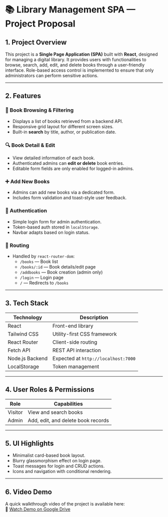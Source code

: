 # 📚 Library Management SPA — Project Proposal

## 1. Project Overview  
This project is a **Single Page Application (SPA)** built with **React**, designed for managing a digital library. It provides users with functionalities to browse, search, add, edit, and delete books through a user-friendly interface. Role-based access control is implemented to ensure that only administrators can perform sensitive actions.

---

## 2. Features

### 🧾 Book Browsing & Filtering
- Displays a list of books retrieved from a backend API.
- Responsive grid layout for different screen sizes.
- Built-in **search** by title, author, or publication date.

### 🔍 Book Detail & Edit
- View detailed information of each book.
- Authenticated admins can **edit or delete** book entries.
- Editable form fields are only enabled for logged-in admins.

### ➕ Add New Books
- Admins can add new books via a dedicated form.
- Includes form validation and toast-style user feedback.

### 🔐 Authentication
- Simple login form for admin authentication.
- Token-based auth stored in `localStorage`.
- Navbar adapts based on login status.

### 🔁 Routing
- Handled by `react-router-dom`:
  - `/books` — Book list
  - `/books/:id` — Book details/edit page
  - `/addbooks` — Book creation (admin only)
  - `/login` — Login page
  - `/` — Redirects to `/books`

---

## 3. Tech Stack

| Technology     | Description                        |
|----------------|------------------------------------|
| React          | Front-end library                  |
| Tailwind CSS   | Utility-first CSS framework        |
| React Router   | Client-side routing                |
| Fetch API      | REST API interaction               |
| Node.js Backend| Expected at `http://localhost:7000`|
| LocalStorage   | Token management                   |

---

## 4. User Roles & Permissions

| Role     | Capabilities                                |
|----------|---------------------------------------------|
| Visitor  | View and search books                       |
| Admin    | Add, edit, and delete book records          |

---

## 5. UI Highlights

- Minimalist card-based book layout.
- Blurry glassmorphism effect on login page.
- Toast messages for login and CRUD actions.
- Icons and navigation with conditional rendering.

---

## 6. Video Demo

A quick walkthrough video of the project is available here:  
🎥 [Watch Demo on Google Drive](https://drive.google.com/file/d/1EsHAeRj18W2y0YOMdMHZmv8Zqr_ce2Xl/view?usp=sharing)


